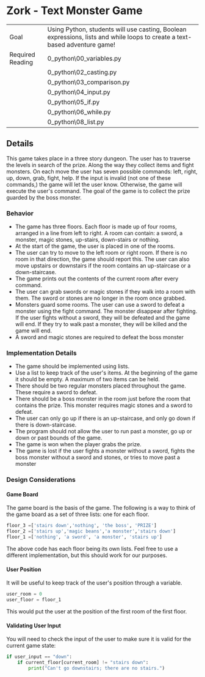 # Zork - Text Monster Game

|||
|---|---|
|Goal|Using Python, students will use casting, Boolean expressions, lists and while loops to create a text-based adventure game!|
|Required Reading| 0_python\00_variables.py|
||0_python\02_casting.py|
||0_python\03_comparison.py|
||0_python\04_input.py|
||0_python\05_if.py|
||0_python\06_while.py|
||0_python\08_list.py|

## Details
This game takes place in a three story dungeon. The user has to traverse the levels in search of the prize. Along the way they collect items and fight monsters. On each move the user has seven possible commands: left, right, up, down, grab, fight, help. If the input is invalid (not one of these commands,) the game will let the user know. Otherwise, the game will execute the user's command. The goal of the game is to collect the prize guarded by the boss monster.

### Behavior
- The game has three floors. Each floor is made up of four rooms, arranged in a line from left to right. A room can contain: a sword, a monster, magic stones, up-stairs, down-stairs or nothing.
- At the start of the game, the user is placed in one of the rooms.
- The user can try to move to the left room or right room. If there is no room in that direction, the game should report this. The user can also move upstairs or downstairs if the room contains an up-staircase or a down-staircase.
- The game prints out the contents of the current room after every command.
- The user can grab swords or magic stones if they walk into a room with them. The sword or stones are no longer in the room once grabbed.
- Monsters guard some rooms. The user can use a sword to defeat a monster using the fight command. The monster disappear after fighting. If the user fights without a sword, they will be defeated and the game will end. If they try to walk past a monster, they will be killed and the game will end.
- A sword and magic stones are required to defeat the boss monster

### Implementation Details
- The game should be implemented using lists.
- Use a list to keep track of the user's items. At the beginning of the game it should be empty. A maximum of two items can be held.
- There should be two regular monsters placed throughout the game. These require a sword to defeat.
- There should be a boss monster in the room just before the room that contains the prize. This monster requires magic stones and a sword to defeat.
- The user can only go up if there is an up-staircase, and only go down if there is down-staircase.
- The program should not allow the user to run past a monster, go up or down or past bounds of the game.
- The game is won when the player grabs the prize.
- The game is lost if the user fights a monster without a sword, fights the boss monster without a sword and stones, or tries to move past a monster

### Design Considerations

#### Game Board
The game board is the basis of the game. The following is a way to think of the game board as a set of three lists: one for each floor.

```python
floor_3 =['stairs down','nothing', 'the boss', 'PRIZE']
floor_2 =['stairs up','magic beans','a monster','stairs down']
floor_1 =['nothing', 'a sword', 'a monster', 'stairs up']
```

The above code has each floor being its own lists. Feel free to use a different implementation, but this should work for our purposes.

#### User Position
It will be useful to keep track of the user's position through a variable.

```python
user_room = 0
user_floor = floor_1
```
This would put the user at the position of the first room of the first floor.

#### Validating User Input

You will need to check the input of the user to make sure it is valid for the current game state:

```python
if user_input == "down":
    if current_floor[current_room] != "stairs down":
        print("Can't go downstairs; there are no stairs.")
```